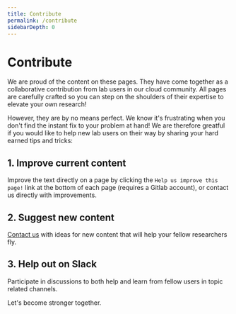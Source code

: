```yaml
---
title: Contribute
permalink: /contribute
sidebarDepth: 0
---
```


# Contribute

We are proud of the content on these pages. They have come together as a collaborative contribution from lab users in our cloud community. All pages are carefully crafted so you can step on the shoulders of their expertise to elevate your own research!

However, they are by no means perfect. We know it's frustrating when you don't find the instant fix to your problem at hand! We are therefore greatful if you would like to help new lab users on their way by sharing your hard earned tips and tricks:

## 1. Improve current content

Improve the text directly on a page by clicking the `Help us improve this page!` link at the bottom of each page (requires a Gitlab account), or contact us directly with improvements.

## 2. Suggest new content

[Contact us](/contact) with ideas for new content that will help your fellow researchers fly.

## 3. Help out on Slack

Participate in discussions to both help and learn from fellow users in topic related channels.

Let's become stronger together.
